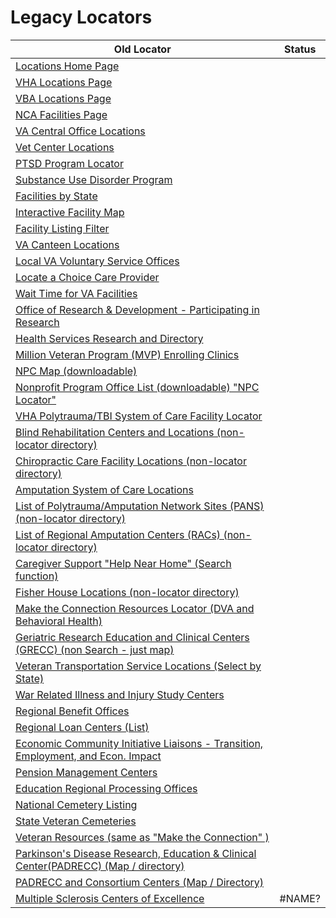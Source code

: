 # Legacy Locators

| Old Locator                                                                                                                                                             | Status |
|-------------------------------------------------------------------------------------------------------------------------------------------------------------------------|--------|
| [Locations Home Page](www.va.gov/directory/guide/home.asp)                                                                                                              |        |
| [VHA Locations Page](www.va.gov/directory/guide/division.asp?dnum=1)                                                                                                    |        |
| [VBA Locations Page](www.va.gov/directory/guide/division.asp?dnum=3)                                                                                                    |        |
| [NCA Facilities Page](www.va.gov/directory/guide/division.asp?dnum=4)                                                                                                   |        |
| [VA Central Office Locations](www.va.gov/directory/guide/hq.asp)                                                                                                        |        |
| [Vet Center Locations](www.va.gov/directory/guide/vetcenter.asp)                                                                                                        |        |
| [PTSD Program Locator](www.va.gov/directory/guide/PTSD.asp)                                                                                                             |        |
| [Substance Use Disorder Program](www.va.gov/directory/guide/SUD.asp)                                                                                                    |        |
| [Facilities by State](www.va.gov/directory/guide/allstate.asp)                                                                                                          |        |
| [Interactive Facility Map](www.va.gov/directory/guide/map.asp)                                                                                                          |        |
| [Facility Listing Filter](www.va.gov/directory/guide/rpt_fac_list.cfm)                                                                                                  |        |
| [VA Canteen Locations](www.vacanteen.va.gov/CanteenLocations.php)                                                                                                       |        |
| [Local VA Voluntary Service Offices](www.volunteer.va.gov/directory/index.asp)                                                                                          |        |
| [Locate a Choice Care Provider](www.va.gov/opa/apps/locator)                                                                                                            |        |
| [Wait Time for VA Facilities](vapwt.trafficmanager.net )                                                                                                                |        |
| [Office of Research & Development - Participating in Research](www.research.va.gov/for_veterans/volunteering-faq.cfm)                                                   |        |
| [Health Services Research and Directory](www.hsrd.research.va.gov/for_researchers/directory/)                                                                           |        |
| [Million Veteran Program (MVP) Enrolling Clinics](http://www.research.va.gov/mvp/all-clinics.cfm)                                                                       |        |
| [NPC Map (downloadable)](http://www.research.va.gov/programs/nppo/npc-map.pptx)                                                                                         |        |
| [Nonprofit Program Office List (downloadable) "NPC Locator"](http://www.research.va.gov/programs/nppo/docs/npc-list.doc)                                                |        |
| [VHA Polytrauma/TBI System of Care Facility Locator](http://www.polytrauma.va.gov/system-of-care/care-facilities/index.asp)                                             |        |
| [Blind Rehabilitation Centers and Locations (non-locator directory)](http://www.rehab.va.gov/PROSTHETICS/blindrehab/locations.asp)                                      |        |
| [Chiropractic Care Facility Locations (non-locator directory)](http://www.rehab.va.gov/PROSTHETICS/chiro/locations.asp)                                                 |        |
| [Amputation System of Care Locations ](http://www.rehab.va.gov/PROSTHETICS/asoc/ASoC_Locations.asp)                                                                     |        |
| [List of Polytrauma/Amputation Network Sites (PANS) (non-locator directory)](http://www.rehab.va.gov/PROSTHETICS/asoc/Polytrauma_Amputation_Network_Sites_PANS.asp)     |        |
| [List of Regional Amputation Centers (RACs) (non-locator directory)](http://www.rehab.va.gov/PROSTHETICS/asoc/Regional_Amputation_Centers.asp)                          |        |
| [Caregiver Support "Help Near Home"  (Search function)](http://www.caregiver.va.gov/help_landing.asp)                                                                   |        |
| [Fisher House Locations (non-locator directory)](http://www.socialwork.va.gov/Fisher_House_Locations.asp)                                                               |        |
| [Make the Connection Resources Locator (DVA and Behavioral Health)](http://maketheconnection.net/resources)                                                             |        |
| [Geriatric Research Education and Clinical Centers (GRECC) (non Search - just map)](http://www.va.gov/GERIATRICS/Geriatric_Research_Education_and_Clinical_Centers.asp) |        |
| [Veteran Transportation Service Locations (Select by State)](http://www.va.gov/HEALTHBENEFITS/vtp/map.asp)                                                              |        |
| [War Related Illness and Injury Study Centers](http://www.warrelatedillness.va.gov/WARRELATEDILLNESS/contact.asp)                                                       |        |
| [Regional Benefit Offices](http://www.benefits.va.gov/benefits/offices.asp)                                                                                             |        |
| [Regional Loan Centers (List)](http://www.benefits.va.gov/HOMELOANS/contact_rlc_info.asp)                                                                               |        |
| [Economic Community Initiative Liaisons - Transition, Employment, and Econ. Impact](http://www.benefits.va.gov/TEEI/economic-liaisons.asp)                              |        |
| [Pension Management Centers](http://www.benefits.va.gov/PENSION/resources-contact.asp)                                                                                  |        |
| [Education Regional Processing Offices](http://www.benefits.va.gov/gibill/regional_processing.asp)                                                                      |        |
| [National Cemetery Listing](http://www.cem.va.gov/cem/cems/listcem.asp)                                                                                                 |        |
| [State Veteran Cemeteries](http://www.cem.va.gov/cem/grants/veterans_cemeteries.asp)                                                                                    |        |
| [Veteran Resources (same as "Make the Connection" )](https://www.veteranscrisisline.net/GetHelp/ResourceLocator.aspx)                                                   |        |
| [Parkinson's Disease Research, Education & Clinical Center(PADRECC) (Map / directory)](http://www.parkinsons.va.gov/New_Front_Page.asp)                                 |        |
| [PADRECC and Consortium Centers (Map / Directory)](http://www.parkinsons.va.gov/Care.asp)                                                                               |        |
| [Multiple Sclerosis Centers of Excellence](http://www.va.gov/MS/veterans/find_a_clinic/index.asp)                                                                       | #NAME? |

